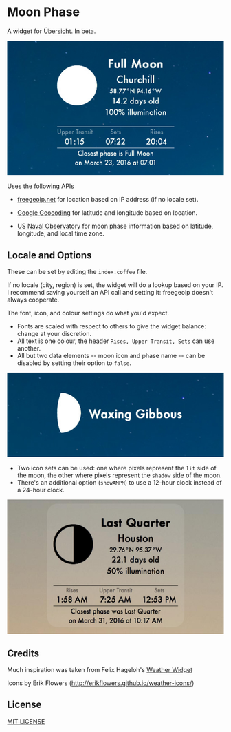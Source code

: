# Moon Phase
A widget for [Übersicht](http://tracesof.net/uebersicht/).  In beta.

![Lit moon](lit-moon.jpg)

Uses the following APIs
* [freegeoip.net](http://freegeoip.net)
  for location based on IP address (if no locale set).

* [Google Geocoding](https://developers.google.com/maps/documentation/geocoding/intro)
  for latitude and longitude based on location.

* [US Naval Observatory](http://www.usno.navy.mil/USNO/astronomical-applications)
  for moon phase information based on latitude, longitude, and local time zone.

## Locale and Options
These can be set by editing the `index.coffee` file.

If no locale (city, region) is set, the widget will do a lookup based on your IP.
I recommend saving yourself an API call and setting it: freegeoip doesn't always cooperate.

The font, icon, and colour settings do what you'd expect.
* Fonts are scaled with respect to others to give the widget balance: change at your discretion.
* All text is one colour, the header `Rises, Upper Transit, Sets` can use another.
* All but two data elements -- moon icon and phase name -- can be disabled by setting their option to
`false`.

![Minimalist](minimalist.jpg)

* Two icon sets can be used: one where pixels represent the `lit` side of the moon, the other where
pixels represent the `shadow` side of the moon.
* There's an additional option (`showAMPM`) to use a 12-hour clock instead of a 24-hour clock.

![Shadow moon](shadow-moon.jpg)

## Credits
Much inspiration was taken from Felix Hageloh's [Weather Widget](http://github.com/felixhageloh/weather-widget)

Icons by Erik Flowers (http://erikflowers.github.io/weather-icons/)

## License
[MIT LICENSE](https://github.com/joecreighton/moon-phase/blob/master/LICENSE)
